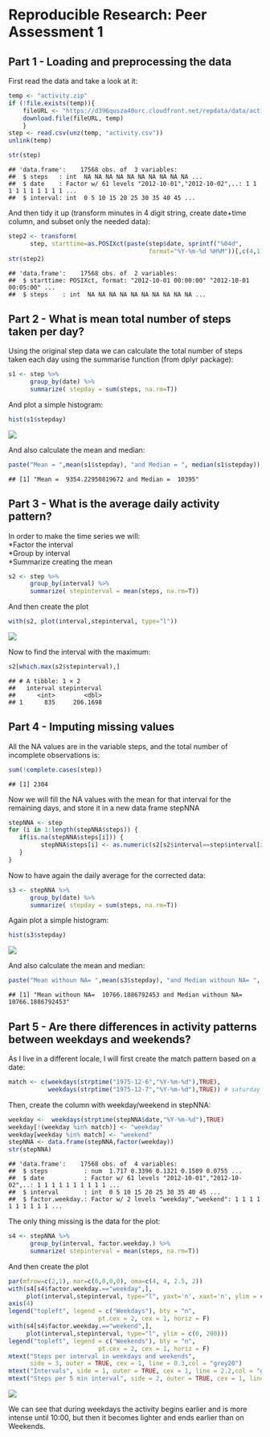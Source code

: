 # Reproducible Research: Peer Assessment 1

## Part 1 - Loading and preprocessing the data
First read the data and take a look at it:

```r
temp <- "activity.zip"
if (!file.exists(temp)){
    fileURL <- "https://d396qusza40orc.cloudfront.net/repdata/data/activity.zip"
    download.file(fileURL, temp)
    }
step <- read.csv(unz(temp, "activity.csv"))
unlink(temp)

str(step)
```

```
## 'data.frame':	17568 obs. of  3 variables:
##  $ steps   : int  NA NA NA NA NA NA NA NA NA NA ...
##  $ date    : Factor w/ 61 levels "2012-10-01","2012-10-02",..: 1 1 1 1 1 1 1 1 1 1 ...
##  $ interval: int  0 5 10 15 20 25 30 35 40 45 ...
```
And then tidy it up (transform minutes in 4 digit string, create date+time column, and subset only the needed data):

```r
step2 <- transform(
      step, starttime=as.POSIXct(paste(step$date, sprintf("%04d",                                                       step$interval)),
                                       format="%Y-%m-%d %H%M"))[,c(4,1)]
str(step2)
```

```
## 'data.frame':	17568 obs. of  2 variables:
##  $ starttime: POSIXct, format: "2012-10-01 00:00:00" "2012-10-01 00:05:00" ...
##  $ steps    : int  NA NA NA NA NA NA NA NA NA NA ...
```


## Part 2 - What is mean total number of steps taken per day?

Using the original step data we can calculate the total number of steps taken each day using the summarise function (from dplyr package):


```r
s1 <- step %>%
      group_by(date) %>%
      summarize( stepday = sum(steps, na.rm=T))
```

And plot a simple histogram:


```r
hist(s1$stepday)
```

![](PA1_template_files/figure-html/summary-1.png)<!-- -->

And also calculate the mean and median:


```r
paste("Mean = ",mean(s1$stepday), "and Median = ", median(s1$stepday))
```

```
## [1] "Mean =  9354.22950819672 and Median =  10395"
```
## Part 3 - What is the average daily activity pattern?
In order to make the time series we will:  
*Factor the interval  
*Group by interval  
*Summarize creating the mean  

```r
s2 <- step %>%
      group_by(interval) %>%
      summarize( stepinterval = mean(steps, na.rm=T))
```

And then create the plot

```r
with(s2, plot(interval,stepinterval, type="l"))
```

![](PA1_template_files/figure-html/unnamed-chunk-7-1.png)<!-- -->

Now to find the interval with the maximum:

```r
s2[which.max(s2$stepinterval),]
```

```
## # A tibble: 1 × 2
##   interval stepinterval
##      <int>        <dbl>
## 1      835     206.1698
```

## Part 4 - Imputing missing values

All the NA values are in the variable steps, and the total number of incomplete observations is:

```r
sum(!complete.cases(step))
```

```
## [1] 2304
```

Now we will fill the NA values with the mean for that interval for the remaining days, and store it in a new data frame stepNNA

```r
stepNNA <- step
for (i in 1:length(stepNNA$steps)) {
   if(is.na(stepNNA$steps[i])) {
         stepNNA$steps[i] <- as.numeric(s2[s2$interval==step$interval[i],2])
   }   
}    
```
Now to have again the daily average for the corrected data:

```r
s3 <- stepNNA %>%
      group_by(date) %>%
      summarize( stepday = sum(steps, na.rm=T))
```

Again plot a simple histogram:


```r
hist(s3$stepday)
```

![](PA1_template_files/figure-html/unnamed-chunk-12-1.png)<!-- -->

And also calculate the mean and median:


```r
paste("Mean withoun NA= ",mean(s3$stepday), "and Median withoun NA= ", median(s3$stepday))
```

```
## [1] "Mean withoun NA=  10766.1886792453 and Median withoun NA=  10766.1886792453"
```

## Part 5 - Are there differences in activity patterns between weekdays and weekends?

As I live in a different locale, I will first create the match pattern based on a date:


```r
match <- c(weekdays(strptime("1975-12-6","%Y-%m-%d"),TRUE),
           weekdays(strptime("1975-12-7","%Y-%m-%d"),TRUE)) # saturday and sunday
```

Then, create the column with weekday/weekend in stepNNA:


```r
weekday <-  weekdays(strptime(stepNNA$date,"%Y-%m-%d"),TRUE)
weekday[!(weekday %in% match)] <- "weekday"
weekday[weekday %in% match] <- "weekend"
stepNNA <- data.frame(stepNNA,factor(weekday))
str(stepNNA)
```

```
## 'data.frame':	17568 obs. of  4 variables:
##  $ steps          : num  1.717 0.3396 0.1321 0.1509 0.0755 ...
##  $ date           : Factor w/ 61 levels "2012-10-01","2012-10-02",..: 1 1 1 1 1 1 1 1 1 1 ...
##  $ interval       : int  0 5 10 15 20 25 30 35 40 45 ...
##  $ factor.weekday.: Factor w/ 2 levels "weekday","weekend": 1 1 1 1 1 1 1 1 1 1 ...
```

The only thing missing is the data for the plot:


```r
s4 <- stepNNA %>%
      group_by(interval, factor.weekday.) %>%
      summarize( stepinterval = mean(steps, na.rm=T))
```

And then create the plot


```r
par(mfrow=c(2,1), mar=c(0,0,0,0), oma=c(4, 4, 2.5, 2))
with(s4[s4$factor.weekday.=="weekday",],
     plot(interval,stepinterval, type="l", yaxt='n', xaxt='n', ylim = c(0, 200)))
axis(4)
legend("topleft", legend = c("Weekdays"), bty = "n", 
                         pt.cex = 2, cex = 1, horiz = F)
with(s4[s4$factor.weekday.=="weekend",],
     plot(interval,stepinterval, type="l", ylim = c(0, 200)))
legend("topleft", legend = c("Weekends"), bty = "n", 
                         pt.cex = 2, cex = 1, horiz = F)
mtext("Steps per interval in weekdays and weekends",
      side = 3, outer = TRUE, cex = 1, line = 0.3,col = "grey20")
mtext("Intervals", side = 1, outer = TRUE, cex = 1, line = 2.2,col = "grey20")
mtext("Steps per 5 min interval", side = 2, outer = TRUE, cex = 1, line = 2.2,col = "grey20")
```

![](PA1_template_files/figure-html/unnamed-chunk-17-1.png)<!-- -->

We can see that during weekdays the activity begins earlier and is more intense until 10:00, but then it becomes lighter and ends earlier than on Weekends.
